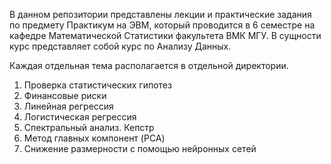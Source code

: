 В данном репозитории представлены лекции и практические задания по предмету Практикум на ЭВМ, который проводится в 6 семестре на кафедре Математической Статистики факультета ВМК МГУ. В сущности курс представляет собой курс по Анализу Данных.

Каждая отдельная тема располагается в отдельной директории.

1. Проверка статистических гипотез
2. Финансовые риски
3. Линейная регрессия
4. Логистическая регрессия
5. Спектральный анализ. Кепстр
6. Метод главных компонент (PCA)
7. Cнижение размерности с помощью нейронных сетей
